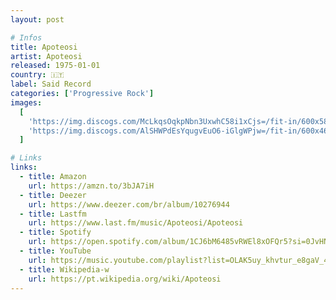 ```yaml
---
layout: post

# Infos
title: Apoteosi
artist: Apoteosi
released: 1975-01-01
country: 🇮🇹
label: Said Record
categories: ['Progressive Rock']
images:
  [
    'https://img.discogs.com/McLkqsOqkpNbn3UxwhC58i1xCjs=/fit-in/600x588/filters:strip_icc():format(jpeg):mode_rgb():quality(90)/discogs-images/R-3327960-1325954007.jpeg.jpg',
    'https://img.discogs.com/AlSHWPdEsYqugvEuO6-iGlgWPjw=/fit-in/600x468/filters:strip_icc():format(jpeg):mode_rgb():quality(90)/discogs-images/R-11443531-1516442350-7718.jpeg.jpg',
  ]

# Links
links:
  - title: Amazon
    url: https://amzn.to/3bJA7iH
  - title: Deezer
    url: https://www.deezer.com/br/album/10276944
  - title: Lastfm
    url: https://www.last.fm/music/Apoteosi/Apoteosi
  - title: Spotify
    url: https://open.spotify.com/album/1CJ6bM6485vRWEl8xOFQr5?si=0JvHNcU7Qd23zjcoYyplzw
  - title: YouTube
    url: https://music.youtube.com/playlist?list=OLAK5uy_khvtur_e8gaV_47oQlJqMZS9u78qavJrY
  - title: Wikipedia-w
    url: https://pt.wikipedia.org/wiki/Apoteosi
---
```

